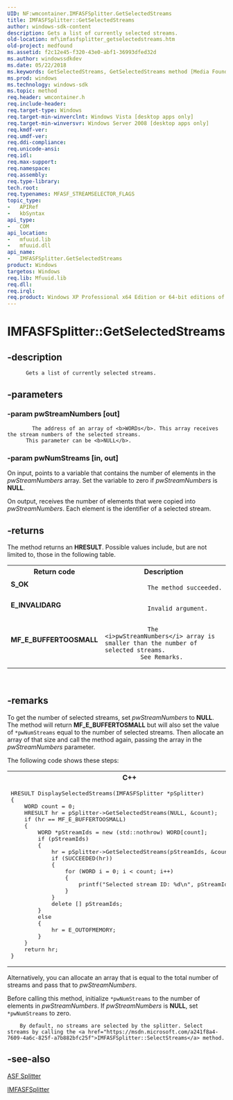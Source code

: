 ```yaml
---
UID: NF:wmcontainer.IMFASFSplitter.GetSelectedStreams
title: IMFASFSplitter::GetSelectedStreams
author: windows-sdk-content
description: Gets a list of currently selected streams.
old-location: mf\imfasfsplitter_getselectedstreams.htm
old-project: medfound
ms.assetid: f2c12e45-f320-43e0-abf1-36993dfed32d
ms.author: windowssdkdev
ms.date: 05/22/2018
ms.keywords: GetSelectedStreams, GetSelectedStreams method [Media Foundation], GetSelectedStreams method [Media Foundation],IMFASFSplitter interface, IMFASFSplitter interface [Media Foundation],GetSelectedStreams method, IMFASFSplitter.GetSelectedStreams, IMFASFSplitter::GetSelectedStreams, f2c12e45-f320-43e0-abf1-36993dfed32d, mf.imfasfsplitter_getselectedstreams, wmcontainer/IMFASFSplitter::GetSelectedStreams
ms.prod: windows
ms.technology: windows-sdk
ms.topic: method
req.header: wmcontainer.h
req.include-header: 
req.target-type: Windows
req.target-min-winverclnt: Windows Vista [desktop apps only]
req.target-min-winversvr: Windows Server 2008 [desktop apps only]
req.kmdf-ver: 
req.umdf-ver: 
req.ddi-compliance: 
req.unicode-ansi: 
req.idl: 
req.max-support: 
req.namespace: 
req.assembly: 
req.type-library: 
tech.root: 
req.typenames: MFASF_STREAMSELECTOR_FLAGS
topic_type:
-	APIRef
-	kbSyntax
api_type:
-	COM
api_location:
-	mfuuid.lib
-	mfuuid.dll
api_name:
-	IMFASFSplitter.GetSelectedStreams
product: Windows
targetos: Windows
req.lib: Mfuuid.lib
req.dll: 
req.irql: 
req.product: Windows XP Professional x64 Edition or 64-bit editions of     Windows Server 2003
---
```


# IMFASFSplitter::GetSelectedStreams


## -description



          Gets a list of currently selected streams.
        


## -parameters




### -param pwStreamNumbers [out]


            The address of an array of <b>WORDs</b>. This array receives the stream numbers of the selected streams.
          This parameter can be <b>NULL</b>.


### -param pwNumStreams [in, out]

On input, points to a variable that contains the number of elements in the <i>pwStreamNumbers</i> array. Set the variable to zero if <i>pwStreamNumbers</i> is <b>NULL</b>. 

On output, receives the number of elements that were copied into <i>pwStreamNumbers</i>. Each element is the identifier of a selected stream.


## -returns



The method returns an <b>HRESULT</b>. Possible values include, but are not limited to, those in the following table.

<table>
<tr>
<th>Return code</th>
<th>Description</th>
</tr>
<tr>
<td width="40%">
<dl>
<dt><b>S_OK</b></dt>
</dl>
</td>
<td width="60%">

                The method succeeded.
              

</td>
</tr>
<tr>
<td width="40%">
<dl>
<dt><b>E_INVALIDARG</b></dt>
</dl>
</td>
<td width="60%">

                Invalid argument. 

</td>
</tr>
<tr>
<td width="40%">
<dl>
<dt><b>MF_E_BUFFERTOOSMALL</b></dt>
</dl>
</td>
<td width="60%">

                The <i>pwStreamNumbers</i> array is smaller than the number of selected streams.
              See Remarks.

</td>
</tr>
</table>
 




## -remarks



To get the number of selected streams, set <i>pwStreamNumbers</i> to <b>NULL</b>. The method will return <b>MF_E_BUFFERTOSMALL</b> but will also set the value of <code>*pwNumStreams</code> equal  to the number of selected streams. Then allocate an array of that size and call the method again, passing the array in the <i>pwStreamNumbers</i> parameter.

The following code shows these steps:

<div class="code"><span codelanguage="ManagedCPlusPlus"><table>
<tr>
<th>C++</th>
</tr>
<tr>
<td>
<pre>HRESULT DisplaySelectedStreams(IMFASFSplitter *pSplitter)
{
    WORD count = 0;
    HRESULT hr = pSplitter-&gt;GetSelectedStreams(NULL, &amp;count);
    if (hr == MF_E_BUFFERTOOSMALL)
    {
        WORD *pStreamIds = new (std::nothrow) WORD[count];
        if (pStreamIds)
        {
            hr = pSplitter-&gt;GetSelectedStreams(pStreamIds, &amp;count);
            if (SUCCEEDED(hr))
            {
                for (WORD i = 0; i &lt; count; i++)
                {
                    printf("Selected stream ID: %d\n", pStreamIds[i]);
                }
            }
            delete [] pStreamIds;
        }
        else
        {
            hr = E_OUTOFMEMORY;
        }
    }
    return hr;
}
</pre>
</td>
</tr>
</table></span></div>
Alternatively, you can allocate an array that is equal to the total number of streams and pass that to <i>pwStreamNumbers</i>.

Before calling this method, initialize <code>*pwNumStreams</code>  to the number of elements in <i>pwStreamNumbers</i>. If <i>pwStreamNumbers</i> is <b>NULL</b>, set <code>*pwNumStreams</code> to zero.


        By default, no streams are selected by the splitter. Select streams by calling the <a href="https://msdn.microsoft.com/a241f8a4-7609-4a6c-825f-a7b882bfc25f">IMFASFSplitter::SelectStreams</a> method.
      




## -see-also




<a href="https://msdn.microsoft.com/383b1cc6-4a77-4e0e-a766-6213c64b025c">ASF Splitter</a>



<a href="https://msdn.microsoft.com/75d8b2a3-7c50-4dd5-8927-b11eb9f12602">IMFASFSplitter</a>
 

 

